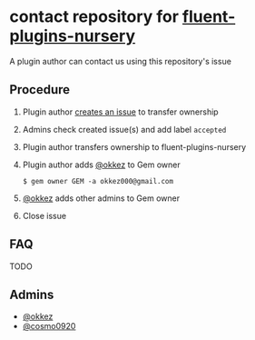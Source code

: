 # contact repository for [fluent-plugins-nursery](https://github.com/fluent-plugins-nursery)

A plugin author can contact us using this repository's issue

## Procedure

1. Plugin author [creates an issue](https://github.com/fluent-plugins-nursery/contact/issues/new) to transfer ownership

2. Admins check created issue(s) and add label `accepted`

3. Plugin author transfers ownership to fluent-plugins-nursery

4. Plugin author adds [@okkez](https://github.com/okkez) to Gem owner

    ```
    $ gem owner GEM -a okkez000@gmail.com
    ```

5. [@okkez](https://github.com/okkez) adds other admins to Gem owner

6. Close issue

## FAQ

TODO

## Admins

* [@okkez](https://github.com/okkez)
* [@cosmo0920](https://github.com/cosmo0920)
